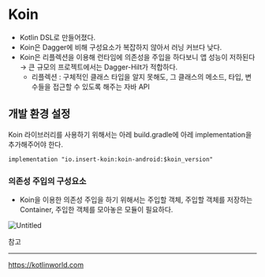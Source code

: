 # Koin



- Kotlin DSL로 만들어졌다.
- Koin은 Dagger에 비해 구성요소가 복잡하지 않아서 러닝 커브다 낮다.
- Koin은 리플렉션을 이용해 런타임에 의존성을 주입을 하다보니 앱 성능이 저하된다 → 큰 규모의 프로젝트에서는 Dagger-Hilt가 적합하다.
  - 리플렉션 : 구체적인 클래스 타입을 알지 못해도, 그 클래스의 메소드, 타입, 변수들을 접근할 수 있도록 해주는 자바 API



## 개발 환경 설정



Koin 라이브러리를 사용하기 위해서는 아레 build.gradle에 아레 implementation을 추가해주어야 한다.

```xml
implementation "io.insert-koin:koin-android:$koin_version"
```



### 의존성 주입의 구성요소

- Koin을 이용한 의존성 주입을 하기 위해서는 주입할 객체, 주입할 객체를 저장하는 Container, 주입한 객체를 모아놓은 모듈이 필요하다.


![Untitled](https://s3-us-west-2.amazonaws.com/secure.notion-static.com/8e2e8db6-7d84-4d4d-b58f-347ccef250fb/Untitled.png)
  



참고

------

https://kotlinworld.com
